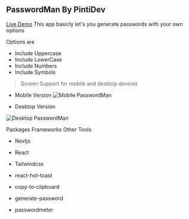## PasswordMan By PintiDev

[Live Demo](https://pintipasswordman.vercel.app/)
This app basicly let's you generate passwords with your own options

Options are

- Include Uppercase
- Include LowerCase
- Include Numbers
- Include Symbols

> Screen Support for mobile and desktop devices

- Mobile Version
  ![Mobile PasswordMan](https://i.ibb.co/DtygKJQ/localhost-3000.png)

- Desktop Version

![Desktop PasswordMan](https://i.ibb.co/0QmLbPB/localhost-3000-1.png)

Packages Frameworks Other Tools

- Nextjs
- React
- Tailwindcss

- react-hot-toast
- copy-to-clipboard
- generate-password
- passwordmeter

